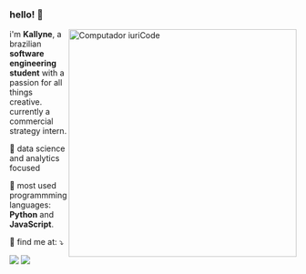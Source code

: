 ### hello! 👋

<img src="https://raw.githubusercontent.com/MicaelliMedeiros/micaellimedeiros/master/image/computer-illustration.png" min-width="400px" max-width="400px" width="400px" align="right" alt="Computador iuriCode">

<p align="left"> 
  i'm <strong>Kallyne</strong>, a brazilian <strong>software engineering student</strong> with a passion for all things creative.<br>
  currently a commercial strategy intern. 
</p>

<p align="left">
  💼 data science and analytics focused
</p>

<p align="left">
  🦄 most used programmming languages: <strong>Python</strong> and <strong>JavaScript</strong>.
</p>

<p align="left">
  💌 find me at: ⤵️
</p>

<p align="left">
  <a href="mailto:kallyne.mcd@gmail.com" alt="Gmail">
  <img src="https://img.shields.io/badge/-Gmail-FF0000?style=flat-square&labelColor=FF0000&logo=gmail&logoColor=white&link=mailto:kallyne.mcd@gmail.com" /></a>

  <a href="https://www.linkedin.com/in/kallyne/" alt="Linkedin">
  <img src="https://img.shields.io/badge/-Linkedin-0e76a8?style=flat-square&logo=Linkedin&logoColor=white&link=https://www.linkedin.com/in/kallyne/" /></a>

</p>
